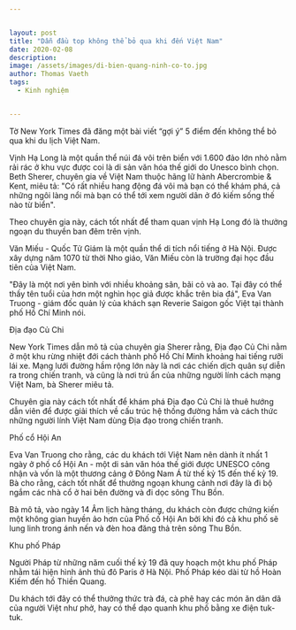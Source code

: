 ```yaml
---


layout: post
title: "Dẫn đầu top không thể bỏ qua khi đến Việt Nam"
date: 2020-02-08
description: 
image: /assets/images/di-bien-quang-ninh-co-to.jpg
author: Thomas Vaeth
tags:
  - Kinh nghiệm


---
```


Tờ New York Times đã đăng một bài viết “gợi ý” 5 điểm đến không thể bỏ qua khi du lịch Việt Nam.


Vịnh Hạ Long là một quần thể núi đá vôi trên biển với 1.600 đảo lớn nhỏ nằm rải rác ở khu vực được coi là di sản văn hóa thế giới do Unesco bình chọn. Beth Sherer, chuyên gia về Việt Nam thuộc hãng lữ hành Abercrombie & Kent, miêu tả: "Có rất nhiều hang động đá vôi mà bạn có thể khám phá, cả những ngôi làng nổi mà bạn có thể tới xem người dân ở đó kiếm sống thế nào từ biển".

Theo chuyên gia này, cách tốt nhất để tham quan vịnh Hạ Long đó là thưởng ngoạn du thuyền ban đêm trên vịnh.


Văn Miếu - Quốc Tử Giám là một quần thể di tích nổi tiếng ở Hà Nội. Được xây dựng năm 1070 từ thời Nho giáo, Văn Miếu còn là trường đại học đầu tiên của Việt Nam.

"Đây là một nơi yên bình với nhiều khoảng sân, bãi cỏ và ao. Tại đây có thể thấy tên tuổi của hơn một nghìn học giả được khắc trên bia đá", Eva Van Truong - giám đốc quản lý của khách sạn Reverie Saigon gốc Việt tại thành phố Hồ Chí Minh nói.

Địa đạo Củ Chi

New York Times dẫn mô tả của chuyên gia Sherer rằng, Địa đạo Củ Chi nằm ở một khu rừng nhiệt đới cách thành phố Hồ Chí Minh khoảng hai tiếng rưỡi lái xe. Mạng lưới đường hầm rộng lớn này là nơi các chiến dịch quân sự diễn ra trong chiến tranh, và cũng là nơi trú ẩn của những người lính cách mạng Việt Nam, bà Sherer miêu tả.

Chuyên gia này cách tốt nhất để khám phá Địa đạo Củ Chi là thuê hướng dẫn viên để được giải thích về cấu trúc hệ thống đường hầm và cách thức những người lính Việt Nam dùng Địa đạo trong chiến tranh.

 

Phố cổ Hội An

Eva Van Truong cho rằng, các du khách tới Việt Nam nên dành ít nhất 1 ngày ở phố cổ Hội An - một di sản văn hóa thế giới được UNESCO công nhận và vốn là một thương cảng ở Đông Nam Á từ thế kỷ 15 đến thế kỷ 19. Bà cho rằng, cách tốt nhất để thưởng ngoạn khung cảnh nơi đây là đi bộ ngắm các nhà cổ ở hai bên đường và đi dọc sông Thu Bồn.

Bà mô tả, vào ngày 14 Âm lịch hàng tháng, du khách còn được chứng kiến một không gian huyền ảo hơn của Phố cố Hội An bởi khi đó cả khu phố sẽ lung linh trong ánh nến và đèn hoa đăng thả trên sông Thu Bồn.

Khu phố Pháp


Người Pháp từ những năm cuối thế kỷ 19 đã quy hoạch một khu phố Pháp nhằm tái hiện hình ảnh thủ đô Paris ở Hà Nội. Phố Pháp kéo dài từ hồ Hoàn Kiếm đến hồ Thiền Quang.

Du khách tới đây có thể thưởng thức trà đá, cà phê hay các món ăn dân dã của người Việt như phở, hay có thể dạo quanh khu phố bằng xe điện tuk-tuk.